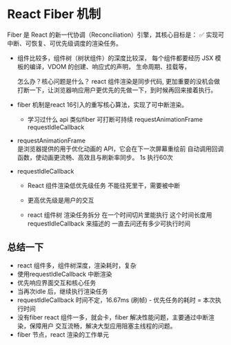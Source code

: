 # React Fiber 机制
Fiber 是 React 的新一代协调（Reconciliation）引擎，其核心目标是：
✅ 实现可中断、可恢复、可优先级调度的渲染任务。

- 组件比较多，组件树（树状组件）的深度比较深，
    每个组件都要经历 JSX 模板的编译，VDOM 的创建、响应式的声明，
    生命周期、挂载等，

    怎么办？核心问题是什么？
    react 组件渲染是同步代码, 更加重要的没机会做
    打断一下，让浏览器响应用户更优先的先做一下，到时候再回来接着执行。


- fiber 机制是react 16引入的重写核心算法，实现了可中断渲染。

    - 学习过什么 api 类似fiber
        可打断可持续 
        requestAnimationFrame 
        requestIdleCallback

- requestAnimationFrame  
是浏览器提供的用于优化动画的 API，它会在下一次屏幕重绘前
自动调用回调函数，使动画更流畅、高效且与刷新率同步。
1s 执行60次

- requestIdleCallback
    - React 组件渲染低优先级任务 
        不能往死里干，需要被中断
    - 更高优先级是用户的交互

    - react 组件树 渲染任务拆分
        在一个时间切片里能执行
        这个时间长度用requestIdleCallback 来描述的
        一直去问还有多少可执行时间

## 总结一下
- react 组件多，组件树深度，渲染耗时，复杂
- 使用requestIdleCallback 中断渲染
- 优先响应界面交互和核心任务
- 当再次idle 后，继续执行渲染任务 
- requestIdleCallback 时间不定，16.67ms (刷帧) - 优先任务的耗时 = 本次执行时间
- 没有fiber react 组件一多，就会卡，fiber 解决性能问题，主要通过中断渲染，保障用户
交互流畅，解决大型应用阻塞主线程的问题。
- fiber 节点，react 渲染的工作单元 